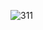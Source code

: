 ![311](https://user-images.githubusercontent.com/80610524/121240970-84a6e580-c8b8-11eb-8e09-5c5e2a68578f.png)
